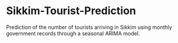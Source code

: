 # Sikkim-Tourist-Prediction
Prediction of the number of tourists arriving in Sikkim using monthly government records through a seasonal ARIMA model.
